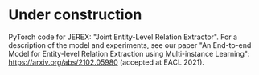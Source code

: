 # Under construction
PyTorch code for JEREX: "Joint Entity-Level Relation Extractor". For a description of the model and experiments, see our paper "An End-to-end Model for Entity-level Relation Extraction using Multi-instance Learning": https://arxiv.org/abs/2102.05980 (accepted at EACL 2021).
